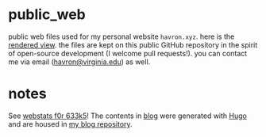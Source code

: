# public_web
public web files used for my personal website `havron.xyz`. here is the <a href="https://havron.xyz" target="_blank">rendered view</a>. 
the files are kept on this public GitHub repository in the spirit of open-source development (I welcome pull requests!). you can contact me via email (havron@virginia.edu) as well.
# notes
See <a href="https://havron.xyz/webstats.html" target="_blank">webstats f0r 633k5</a>!
The contents in [blog](/blog/) were generated with [Hugo](https://gohugo.io) and are housed in <a href="https://github.com/samuelhavron/blog" target="_blank">my blog repository</a>.
